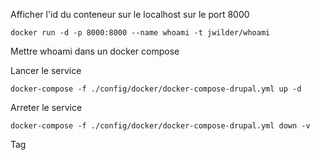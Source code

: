Afficher l'id du conteneur sur le localhost sur le port 8000

    docker run -d -p 8000:8000 --name whoami -t jwilder/whoami
    
  
Mettre whoami dans un docker compose
    
Lancer le service 

    docker-compose -f ./config/docker/docker-compose-drupal.yml up -d
    
Arreter le service 

    docker-compose -f ./config/docker/docker-compose-drupal.yml down -v    
    
Tag    